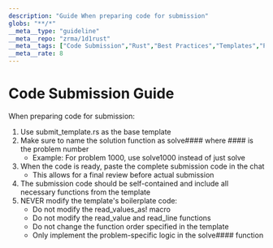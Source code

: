 ```yaml
---
description: "Guide When preparing code for submission"
globs: "**/*"
__meta__type: "guideline"
__meta__repo: "zrma/1d1rust"
__meta__tags: ["Code Submission","Rust","Best Practices","Templates","Programming"]
__meta__rate: 8
---
```

# Code Submission Guide
When preparing code for submission:

1. Use submit_template.rs as the base template
2. Make sure to name the solution function as solve#### where #### is the problem number
   - Example: For problem 1000, use solve1000 instead of just solve
3. When the code is ready, paste the complete submission code in the chat
   - This allows for a final review before actual submission
4. The submission code should be self-contained and include all necessary functions from the template
5. NEVER modify the template's boilerplate code:
   - Do not modify the read_values_as! macro
   - Do not modify the read_value and read_line functions
   - Do not change the function order specified in the template
   - Only implement the problem-specific logic in the solve#### function